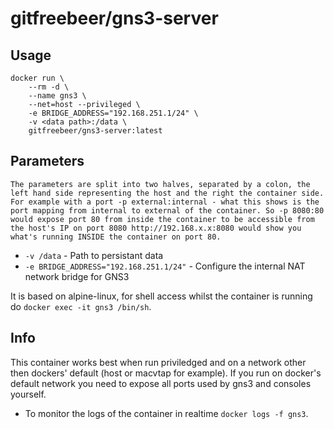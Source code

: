 # gitfreebeer/gns3-server



## Usage

```
docker run \
    --rm -d \
    --name gns3 \
    --net=host --privileged \
    -e BRIDGE_ADDRESS="192.168.251.1/24" \
    -v <data path>:/data \
    gitfreebeer/gns3-server:latest 
```

## Parameters

`The parameters are split into two halves, separated by a colon, the left hand side representing the host and the right the container side. 
For example with a port -p external:internal - what this shows is the port mapping from internal to external of the container.
So -p 8080:80 would expose port 80 from inside the container to be accessible from the host's IP on port 8080
http://192.168.x.x:8080 would show you what's running INSIDE the container on port 80.`


* `-v /data` - Path to persistant data
* `-e BRIDGE_ADDRESS="192.168.251.1/24"` - Configure the internal NAT network bridge for GNS3

It is based on alpine-linux, for shell access whilst the container is running do `docker exec -it gns3 /bin/sh`.

## Info

This container works best when run priviledged and on a network other then dockers' default (host or macvtap for example).
If you run on docker's default network you need to expose all ports used by gns3 and consoles yourself.


* To monitor the logs of the container in realtime `docker logs -f gns3`.
